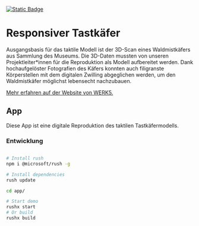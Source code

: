 [![Static Badge](https://img.shields.io/badge/lang-en-yellow)](./README.md)

# Responsiver Tastkäfer

Ausgangsbasis für das taktile Modell ist der 3D-Scan eines Waldmistkäfers aus Sammlung des Museums. Die 3D-Daten mussten von unseren Projektleiter*innen für die Reproduktion als Modell aufbereitet werden. Dank hochaufgelöster Fotografien des Käfers konnten auch filigranste Körperstellen mit dem digitalen Zwilling abgeglichen werden, um den Waldmistkäfer möglichst lebensecht nachzubauen.

[Mehr erfahren auf der Website von WERK5.](https://werk5.com/projekte/responsiver_tastkaefer/)

## App

Diese App ist eine digitale Reproduktion des taktilen Tastkäfermodells.

### Entwicklung

```sh

# Install rush
npm i @microsoft/rush -g

# Install dependencies
rush update

cd app/

# Start demo
rushx start
# Or build
rushx build
```
